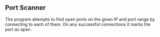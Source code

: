 Port Scanner
-----------
The program attempts to find open ports on the given IP and port range by connecting to each of them. On any successful connections it marks the port as open.